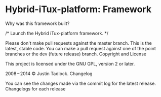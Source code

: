 # Hybrid-iTux-platform: Framework

Why was this framework built?


/* Launch the Hybrid iTux-platform framework. */


Please don't make pull requests against the master branch. This is the latest, stable code. You can make a pull request against one of the point branches or the dev (future release) branch.
Copyright and License

This project is licensed under the GNU GPL, version 2 or later.

2008 – 2014 © Justin Tadlock.
Changelog

You can see the changes made via the commit log for the latest release.
Changelogs for each release
